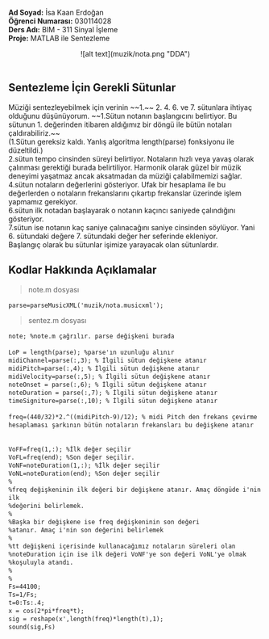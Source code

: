 <strong>Ad Soyad:</strong> İsa Kaan Erdoğan <br/> <strong>Öğrenci Numarası:</strong> 030114028 <br/> <strong>Ders Adı:</strong> BIM - 311 Sinyal İşleme <br/> <strong>Proje:</strong> MATLAB ile Sentezleme<br/>
<div align="center">
![alt text](muzik/nota.png "DDA")
</div> <br/>
<h2>Sentezleme İçin Gerekli Sütunlar</h2>
Müziği sentezleyebilmek için verinin ~~1.~~ 2. 4. 6. ve 7. sütunlara ihtiyaç olduğunu düşünüyorum.
~~1.Sütun notanın başlangıcını belirtiyor. Bu sütunun 1. değerinden itibaren aldığımız bir döngü ile bütün notaları çaldırabiliriz.~~<br/>
(1.Sütun gereksiz kaldı. Yanlış algoritma length(parse) fonksiyonu ile düzeltildi.)<br/>
2.sütun tempo cinsinden süreyi belirtiyor. Notaların hızlı veya yavaş olarak çalınması gerektiği burada belirtiliyor. Harmonik olarak güzel bir müzik deneyimi yaşatmaz ancak aksatmadan da müziği çalabilmemizi sağlar.<br/>
4.sütun notaların değerlerini gösteriyor. Ufak bir hesaplama ile bu değerlerden o notaların frekanslarını çıkartıp frekanslar üzerinde işlem yapmamız gerekiyor. <br/>
6.sütun ilk notadan başlayarak o notanın kaçıncı saniyede çalındığını gösteriyor.<br/>
7.sütun ise notanın kaç saniye çalınacağını saniye cinsinden söylüyor. Yani 6. sütundaki değere 7. sütundaki değer her seferinde ekleniyor. <br/>
Başlangıç olarak bu sütunlar işimize yarayacak olan sütunlardır.<br/>

<h2>Kodlar Hakkında Açıklamalar</h2>

> note.m dosyası

```
parse=parseMusicXML('muzik/nota.musicxml');
```



> sentez.m dosyası


```
note; %note.m çağrılır. parse değişkeni burada

LoP = length(parse); %parse'ın uzunluğu alınır
midiChannel=parse(:,3); % İlgili sütun değişkene atanır
midiPitch=parse(:,4); % İlgili sütun değişkene atanır
midiVelocity=parse(:,5); % İlgili sütun değişkene atanır
noteOnset = parse(:,6); % İlgili sütun değişkene atanır
noteDuration = parse(:,7); % İlgili sütun değişkene atanır
timeSigniture=parse(:,10); % İlgili sütun değişkene atanır

freq=(440/32)*2.^((midiPitch-9)/12); % midi Pitch den frekans çevirme hesaplaması şarkının bütün notaların frekansları bu değişkene atanır


VoFF=freq(1,:); %İlk değer seçilir
VoFL=freq(end); %Son değer seçilir.
VoNF=noteDuration(1,:); %İlk değer seçilir
VoNL=noteDuration(end); %Son değer seçilir
%
%freq değişkeninin ilk değeri bir değişkene atanır. Amaç döngüde i'nin ilk
%değerini belirlemek. 
%
%Başka bir değişkene ise freq değişkeninin son değeri
%atanır. Amaç i'nin son değerini belirlemek
%
%tt değişkeni içerisinde kullanacağımız notaların süreleri olan
%noteDuration için ise ilk değeri VoNF'ye son değeri VoNL'ye olmak
%koşuluyla atandı.
%
%
Fs=44100;
Ts=1/Fs;
t=0:Ts:.4;
x = cos(2*pi*freq*t); 
sig = reshape(x',length(freq)*length(t),1);
sound(sig,Fs)
```

<br/>

